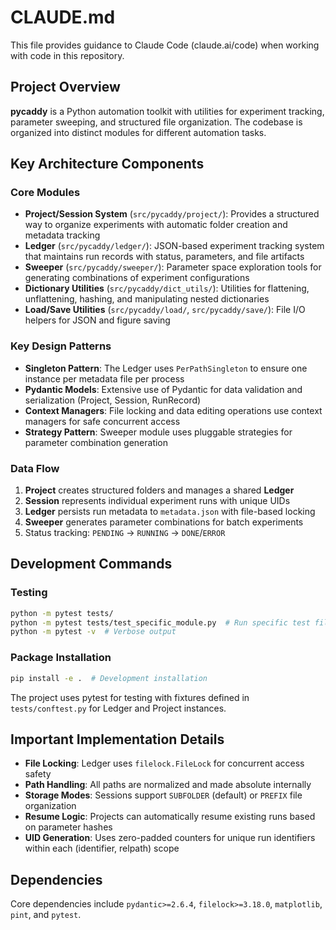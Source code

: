 # CLAUDE.md

This file provides guidance to Claude Code (claude.ai/code) when working with code in this repository.

## Project Overview

**pycaddy** is a Python automation toolkit with utilities for experiment tracking, parameter sweeping, and structured file organization. The codebase is organized into distinct modules for different automation tasks.

## Key Architecture Components

### Core Modules

- **Project/Session System** (`src/pycaddy/project/`): Provides a structured way to organize experiments with automatic folder creation and metadata tracking
- **Ledger** (`src/pycaddy/ledger/`): JSON-based experiment tracking system that maintains run records with status, parameters, and file artifacts
- **Sweeper** (`src/pycaddy/sweeper/`): Parameter space exploration tools for generating combinations of experiment configurations
- **Dictionary Utilities** (`src/pycaddy/dict_utils/`): Utilities for flattening, unflattening, hashing, and manipulating nested dictionaries
- **Load/Save Utilities** (`src/pycaddy/load/`, `src/pycaddy/save/`): File I/O helpers for JSON and figure saving

### Key Design Patterns

- **Singleton Pattern**: The Ledger uses `PerPathSingleton` to ensure one instance per metadata file per process
- **Pydantic Models**: Extensive use of Pydantic for data validation and serialization (Project, Session, RunRecord)
- **Context Managers**: File locking and data editing operations use context managers for safe concurrent access
- **Strategy Pattern**: Sweeper module uses pluggable strategies for parameter combination generation

### Data Flow

1. **Project** creates structured folders and manages a shared **Ledger**
2. **Session** represents individual experiment runs with unique UIDs
3. **Ledger** persists run metadata to `metadata.json` with file-based locking
4. **Sweeper** generates parameter combinations for batch experiments
5. Status tracking: `PENDING` → `RUNNING` → `DONE`/`ERROR`

## Development Commands

### Testing
```bash
python -m pytest tests/
python -m pytest tests/test_specific_module.py  # Run specific test file
python -m pytest -v  # Verbose output
```

### Package Installation
```bash
pip install -e .  # Development installation
```

The project uses pytest for testing with fixtures defined in `tests/conftest.py` for Ledger and Project instances.

## Important Implementation Details

- **File Locking**: Ledger uses `filelock.FileLock` for concurrent access safety
- **Path Handling**: All paths are normalized and made absolute internally
- **Storage Modes**: Sessions support `SUBFOLDER` (default) or `PREFIX` file organization
- **Resume Logic**: Projects can automatically resume existing runs based on parameter hashes
- **UID Generation**: Uses zero-padded counters for unique run identifiers within each (identifier, relpath) scope

## Dependencies

Core dependencies include `pydantic>=2.6.4`, `filelock>=3.18.0`, `matplotlib`, `pint`, and `pytest`.